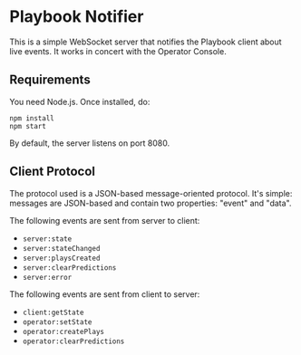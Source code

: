 # Playbook Notifier

This is a simple WebSocket server that notifies the Playbook client about
live events. It works in concert with the Operator Console.

## Requirements

You need Node.js. Once installed, do:

    npm install
    npm start

By default, the server listens on port 8080.

## Client Protocol

The protocol used is a JSON-based message-oriented protocol. It's simple:
messages are JSON-based and contain two properties: "event" and "data".

The following events are sent from server to client:

- `server:state`
- `server:stateChanged`
- `server:playsCreated`
- `server:clearPredictions`
- `server:error`

The following events are sent from client to server:

- `client:getState`
- `operator:setState`
- `operator:createPlays`
- `operator:clearPredictions`
